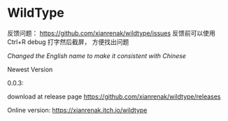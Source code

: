# WildType

反馈问题： https://github.com/xianrenak/wildtype/issues
反馈前可以使用 Ctrl+R debug 打字然后截屏， 方便找出问题

*Changed the English name to make it consistent with Chinese*

Newest Version

0.0.3:

download at release page https://github.com/xianrenak/wildtype/releases

Online version: https://xianrenak.itch.io/wildtype
